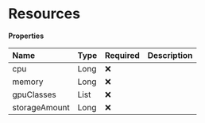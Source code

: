 # Resources

**Properties**

| Name          | Type         | Required | Description |
| :------------ | :----------- | :------- | :---------- |
| cpu           | Long         | ❌       |             |
| memory        | Long         | ❌       |             |
| gpuClasses    | List<String> | ❌       |             |
| storageAmount | Long         | ❌       |             |
